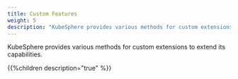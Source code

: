 ```yaml
---
title: Custom Features
weight: 5
description: "KubeSphere provides various methods for custom extensions to extend its capabilities."
---
```


KubeSphere provides various methods for custom extensions to extend its capabilities.

{{%children description="true" %}}
